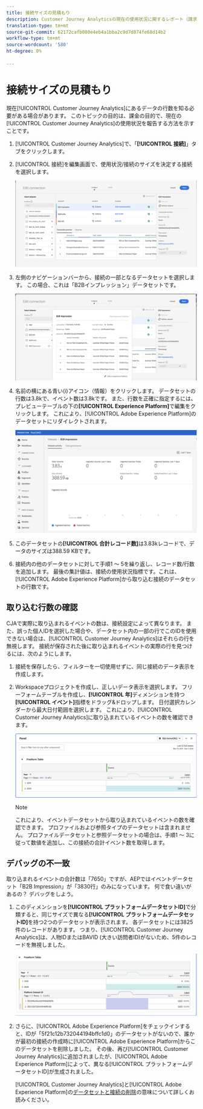 ```yaml
---
title: 接続サイズの見積もり
description: Customer Journey Analyticsの現在の使用状況に関するレポート（請求目的）
translation-type: tm+mt
source-git-commit: 62172cafb080e4eb4a1bba2c9d7d874fe68d14b2
workflow-type: tm+mt
source-wordcount: '580'
ht-degree: 0%

---
```



# 接続サイズの見積もり

現在[!UICONTROL Customer Journey Analytics]にあるデータの行数を知る必要がある場合があります。 このトピックの目的は、課金の目的で、現在の[!UICONTROL Customer Journey Analytics]の使用状況を報告する方法を示すことです。

1. [!UICONTROL Customer Journey Analytics]で、「**[!UICONTROL 接続]**」タブをクリックします。
1. [!UICONTROL 接続]を編集画面で、使用状況/接続のサイズを決定する接続を選択します。

   ![接続を編集](assets/edit-connection.png)

1. 左側のナビゲーションバーから、接続の一部となるデータセットを選択します。 この場合、これは「B2Bインプレッション」データセットです。

   ![データセット](assets/dataset.png)

1. 名前の横にある青い(i)アイコン（情報）をクリックします。 データセットの行数は3.8kで、イベント数は3.8kです。 また、行数を正確に指定するには、プレビューテーブルの下の&#x200B;**[!UICONTROL Experience Platform]**&#x200B;で編集をクリックします。 これにより、[!UICONTROL Adobe Experience Platform]のデータセットにリダイレクトされます。

   ![AEPデータセット情報](assets/data-size.png)

1. このデータセットの&#x200B;**[!UICONTROL 合計レコード数]**&#x200B;は3.83kレコードで、データのサイズは388.59 KBです。

1. 接続内の他のデータセットに対して手順1 ～ 5を繰り返し、レコード数/行数を追加します。 最後の集計値は、接続の使用状況指標です。これは、[!UICONTROL Adobe Experience Platform]から取り込む接続のデータセットの行数です。

## 取り込む行数の確認

CJAで実際に取り込まれるイベントの数は、接続設定によって異なります。 また、誤った個人IDを選択した場合や、データセット内の一部の行でこのIDを使用できない場合は、[!UICONTROL Customer Journey Analytics]はそれらの行を無視します。 接続が保存された後に取り込まれるイベントの実際の行を見つけるには、次のようにします。

1. 接続を保存したら、フィルターを一切使用せずに、同じ接続のデータ表示を作成します。
1. Workspaceプロジェクトを作成し、正しいデータ表示を選択します。 フリーフォームテーブルを作成し、**[!UICONTROL 年]**&#x200B;ディメンションを持つ&#x200B;**[!UICONTROL イベント]**&#x200B;指標をドラッグ&amp;ドロップします。 日付選択カレンダーから最大日付範囲を選択します。 これにより、[!UICONTROL Customer Journey Analytics]に取り込まれているイベントの数を確認できます。

   ![Workspaceプロジェクト](assets/event-number.png)

   >[!NOTE]
   >
   >これにより、イベントデータセットから取り込まれているイベントの数を確認できます。 プロファイルおよび参照タイプのデータセットは含まれません。 プロファイルデータセットと参照データセットの場合は、手順1 ～ 3に従って数値を追加し、この接続の合計イベント数を取得します。

## デバッグの不一致

取り込まれるイベントの合計数は「7650」ですが、AEPではイベントデータセット「B2B Impression」が「3830行」のみになっています。 何で食い違いがあるの？ デバッグをしよう。

1. このディメンションを&#x200B;**[!UICONTROL プラットフォームデータセットID]**&#x200B;で分類すると、同じサイズで異なる&#x200B;**[!UICONTROL プラットフォームデータセットID]**&#x200B;を持つ2つのデータセットが表示されます。 各データセットには3825件のレコードがあります。 つまり、[!UICONTROL Customer Journey Analytics]は、人物IDまたはBAVID (大きい訪問者ID)がないため、5件のレコードを無視しました。

   ![内訳](assets/data-size2.png)

1. さらに、[!UICONTROL Adobe Experience Platform]をチェックインすると、IDが「5f21c12b732044194bffc1d0」のデータセットがないので、誰かが最初の接続の作成時に[!UICONTROL Adobe Experience Platform]からこのデータセットを削除しました。 その後、再び[!UICONTROL Customer Journey Analytics]に追加されましたが、[!UICONTROL Adobe Experience Platform]によって、異なる[!UICONTROL プラットフォームデータセットID]が生成されました。

   [!UICONTROL Customer Journey Analytics]と[!UICONTROL Adobe Experience Platform]の[データセットと接続の削除](https://experienceleague.adobe.com/docs/analytics-platform/using/cja-overview/cja-faq.html?lang=en#implications-of-deleting-data-components)の意味について詳しくお読みください。